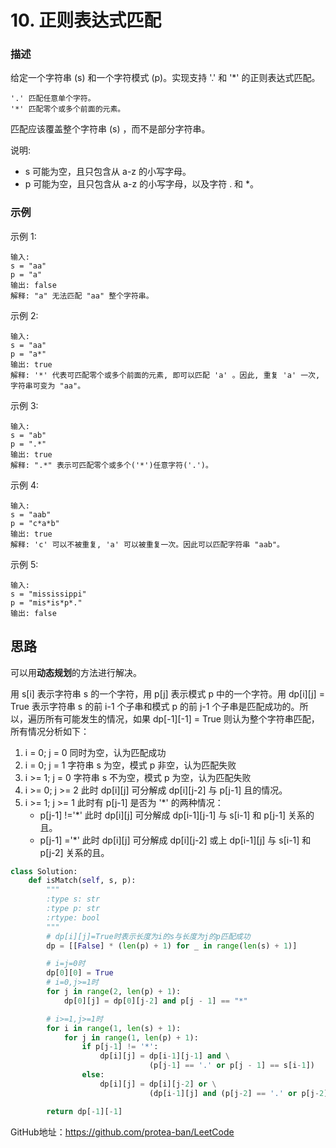 # 10. 正则表达式匹配

### 描述

给定一个字符串 (s) 和一个字符模式 (p)。实现支持 '.' 和 '*' 的正则表达式匹配。

    '.' 匹配任意单个字符。
    '*' 匹配零个或多个前面的元素。

匹配应该覆盖整个字符串 (s) ，而不是部分字符串。

说明:

- s 可能为空，且只包含从 a-z 的小写字母。
- p 可能为空，且只包含从 a-z 的小写字母，以及字符 . 和 *。

### 示例

示例 1:

    输入:
    s = "aa"
    p = "a"
    输出: false
    解释: "a" 无法匹配 "aa" 整个字符串。

示例 2:

    输入:
    s = "aa"
    p = "a*"
    输出: true
    解释: '*' 代表可匹配零个或多个前面的元素, 即可以匹配 'a' 。因此, 重复 'a' 一次, 字符串可变为 "aa"。

示例 3:

    输入:
    s = "ab"
    p = ".*"
    输出: true
    解释: ".*" 表示可匹配零个或多个('*')任意字符('.')。

示例 4:

    输入:
    s = "aab"
    p = "c*a*b"
    输出: true
    解释: 'c' 可以不被重复, 'a' 可以被重复一次。因此可以匹配字符串 "aab"。

示例 5:

    输入:
    s = "mississippi"
    p = "mis*is*p*."
    输出: false

## 思路

可以用**动态规划**的方法进行解决。

用 s[i] 表示字符串 s 的一个字符，用 p[j] 表示模式 p 中的一个字符。用 dp[i][j] = True 表示字符串 s 的前 i-1 个子串和模式 p 的前 j-1 个子串是匹配成功的。所以，遍历所有可能发生的情况，如果 dp[-1][-1] = True 则认为整个字符串匹配，所有情况分析如下：

1. i = 0; j = 0
    同时为空，认为匹配成功
2. i = 0; j = 1
    字符串 s 为空，模式 p 非空，认为匹配失败
3. i >= 1; j = 0
    字符串 s 不为空，模式 p 为空，认为匹配失败
4. i >= 0; j >= 2
    此时 dp[i][j] 可分解成 dp[i][j-2] 与 p[j-1] 且的情况。
5. i >= 1; j >= 1
    此时有 p[j-1] 是否为 '*' 的两种情况：
    - p[j-1] !='*'
        此时 dp[i][j] 可分解成 dp[i-1][j-1] 与 s[i-1] 和 p[j-1] 关系的且。
    - p[j-1] ='*'
        此时 dp[i][j] 可分解成 dp[i][j-2] 或上 dp[i-1][j] 与 s[i-1] 和 p[j-2] 关系的且。


```python
class Solution:
    def isMatch(self, s, p):
        """
        :type s: str
        :type p: str
        :rtype: bool
        """
        # dp[i][j]=True时表示长度为i的s与长度为j的p匹配成功
        dp = [[False] * (len(p) + 1) for _ in range(len(s) + 1)]

        # i=j=0时
        dp[0][0] = True
        # i=0,j>=1时
        for j in range(2, len(p) + 1):
            dp[0][j] = dp[0][j-2] and p[j - 1] == "*"

        # i>=1,j>=1时
        for i in range(1, len(s) + 1):
            for j in range(1, len(p) + 1):
                if p[j-1] != '*':
                    dp[i][j] = dp[i-1][j-1] and \
                               (p[j-1] == '.' or p[j - 1] == s[i-1])
                else:
                    dp[i][j] = dp[i][j-2] or \
                               (dp[i-1][j] and (p[j-2] == '.' or p[j-2] == s[i-1]))

        return dp[-1][-1]

```


GitHub地址：https://github.com/protea-ban/LeetCode
